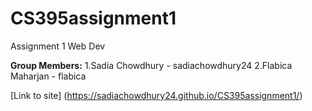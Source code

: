# CS395assignment1
Assignment 1 Web Dev

**Group Members:**
1.Sadia Chowdhury - sadiachowdhury24
2.Flabica Maharjan - flabica 


[Link to site] (https://sadiachowdhury24.github.io/CS395assignment1/)
